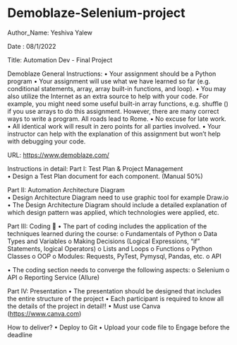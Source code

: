 # Demoblaze-Selenium-project

Author_Name:
  Yeshiva Yalew

Date :
 08/1/2022

Title:
  Automation Dev - Final Project

Demoblaze
General Instructions: 
•	Your assignment should be a Python program
•	Your assignment will use what we have learned so far (e.g. conditional statements, array, array built-in functions, and loop). 
•	You may also utilize the Internet as an extra source to help with your code. For example, you might need some useful built-in array functions, e.g. shuffle () if you use arrays to do this assignment. However, there are many correct ways to write a program.  All roads lead to Rome. 
•	No excuse for late work.  
•	All identical work will result in zero points for all parties involved. 
•	Your instructor can help with the explanation of this assignment but won’t help with debugging your code. 

URL:
https://www.demoblaze.com/ 

Instructions in detail: 
Part I: Test Plan & Project Management   
•	Design a Test Plan document for each component. (Manual 50%)




Part II:  Automation Architecture Diagram  
•	Design Architecture Diagram need to use graphic tool for example Draw.io 
•	The Design Architecture Diagram should include a detailed explanation of which design pattern was applied, which technologies were applied, etc.

Part III: Coding  
•	The part of coding includes the application of the techniques learned during the course:
o	Fundamentals of Python
o	Data Types and Variables
o	Making Decisions (Logical Expressions, “if” Statements, logical Operators)
o	Lists and Loops
o	Functions
o	Python Classes
o	OOP
o	Modules: Requests, PyTest, Pymysql, Pandas, etc.
o	API 


•	 The coding section needs to converge the following aspects:
o	Selenium 
o	API
o	Reporting Service (Allure)

Part IV: Presentation 
•	The presentation should be designed that includes the entire structure of the project
•	Each participant is required to know all the details of the project in detail!!
•	Must use Canva (https://www.canva.com)





How to deliver? 
•	Deploy to Git
•	Upload your code file to Engage before the deadline 
 

